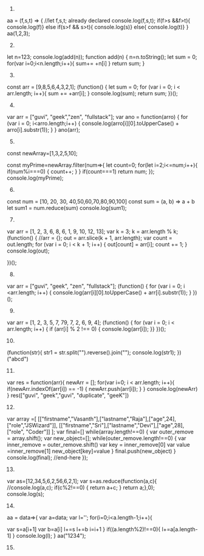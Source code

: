 1. 
aa = (f,s,t) => {
 //let f,s,t;  already declared
 console.log(f,s,t);
 if(f>s &&f>t){
 console.log(f)}
 else if(s>f && s>t){
 console.log(s)}
 else{
 console.log(t)}
}
aa(1,2,3);

2.
let n=123;
console.log(add(n));
function add(n)
{
	n=n.toString();
let sum = 0;
for(var i=0;i<n.length;i++){
 sum+=  +n[i]
 }
 return sum;
}

3.
 const arr = [9,8,5,6,4,3,2,1];
(function() {
 let sum = 0;
 for (var i = 0; i < arr.length; i++){
 sum += +arr[i];
 }
 console.log(sum);
 return sum;
})();

4. 
var arr = ["guvi", "geek","zen", "fullstack"];
var ano = function(arro) {
 for (var i = 0; i<arro.length;i++) {
 console.log(arro[i][0].toUpperCase() + arro[i].substr(1));
 }
}
ano(arr);

5.
const newArray=[1,3,2,5,10];

const myPrime=newArray.filter(num=>{
    let count=0;
 for(let i=2;i<=num;i++){
 if(num%i===0)
 {
     count++;
 }
 }
 if(count===1) return num;
});
console.log(myPrime);

6.
const num = [10, 20, 30, 40,50,60,70,80,90,100] 
const sum = (a, b) =>
 a + b
let sum1 = num.reduce(sum)
console.log(sum1);

7.

var arr = [1, 2, 3, 6, 8, 6, 1, 9, 10, 12, 13];
var k = 3;
k = arr.length % k;
(function() {
 //arr = {};
 out = arr.slice(k + 1, arr.length);
 var count = out.length;
 for (var i = 0; i < k + 1; i++) {
 out[count] = arr[i];
 count += 1;
 }
 console.log(out);
    
})();

8.

var arr = ["guvi", "geek", "zen", "fullstack"];
(function() {
 for (var i = 0; i <arr.length; i++) {
 console.log(arr[i][0].toUpperCase() + arr[i].substr(1));
 }
})();

9.

var arr = [1, 2, 3, 5, 7, 79, 7, 2, 6, 9, 4];
(function() {
 for (var i = 0; i < arr.length; i++) {
 if (arr[i] % 2 !== 0) {
 console.log(arr[i]);
 }}
})();

10.
(function(str){
 str1 = str.split("").reverse().join("");
 console.log(str1); 
})("abcd")

11.
var res = function(arr){
     newArr = [];
 for(var i=0; i < arr.length; i++){
 if(newArr.indexOf(arr[i]) == -1) {
 newArr.push(arr[i]);
 } }
 console.log(newArr)
}
res(["guvi", "geek","guvi", "duplicate", "geeK"])

12.

var array =[
    [["firstname","Vasanth"],["lastname","Raja"],["age",24],["role","JSWizard"]],
    [["firstname","Sri"],["lastname","Devi"],["age",28],["role", "Coder"]]
    ];
var final=[]
while(array.length!==0)
{
 var outer_remove = array.shift();
 var new_object=[];
 while(outer_remove.length!==0)
 {
 var inner_remove = outer_remove.shift()
 var key = inner_remove[0]
 var value =inner_remove[1]
 new_object[key]=value
 }
 final.push(new_object)
}
console.log(final);
  //end-here
});

13.

var as=[12,34,5,6,2,56,6,2,1];
var s=as.reduce(function(a,c){
    //console.log(a,c);
 if(c%2!==0)
 {
 return a+c;
 }
 return a;},0);  
console.log(s);

14.
aa = data=>{
 var a=data;
  var l='';
for(i=0;i<a.length-1;i++){

 var s=a[i+1]
 var b=a[i]
 l+=s
 l+=b
 i=i+1
}
if((a.length%2)!==0){
 l+=a[a.length-1]
}
console.log(l);
}
aa("1234");

15.




